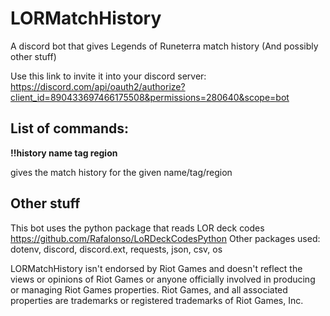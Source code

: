 # LORMatchHistory
A discord bot that gives Legends of Runeterra match history (And possibly other stuff)

Use this link to invite it into your discord server: https://discord.com/api/oauth2/authorize?client_id=890433697466175508&permissions=280640&scope=bot

## List of commands:
**!!history name tag region**

gives the match history for the given name/tag/region


## Other stuff
This bot uses the python package that reads LOR deck codes https://github.com/Rafalonso/LoRDeckCodesPython
Other packages used: dotenv, discord, discord.ext, requests, json, csv, os

LORMatchHistory isn't endorsed by Riot Games and doesn't reflect the views or opinions of Riot Games or anyone officially involved in producing or managing Riot Games properties. Riot Games, and all associated properties are trademarks or registered trademarks of Riot Games, Inc.
